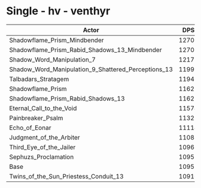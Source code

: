 # Single - hv - venthyr
| Actor | DPS | Increase |
|---|:---:|:---:|
|Shadowflame_Prism_Mindbender|12702|15.93%|
|Shadowflame_Prism_Rabid_Shadows_13_Mindbender|12701|15.92%|
|Shadow_Word_Manipulation_7|12176|11.13%|
|Shadow_Word_Manipulation_9_Shattered_Perceptions_13|11992|9.46%|
|Talbadars_Stratagem|11946|9.04%|
|Shadowflame_Prism|11628|6.13%|
|Shadowflame_Prism_Rabid_Shadows_13|11625|6.11%|
|Eternal_Call_to_the_Void|11574|5.64%|
|Painbreaker_Psalm|11328|3.39%|
|Echo_of_Eonar|11114|1.44%|
|Judgment_of_the_Arbiter|11086|1.18%|
|Third_Eye_of_the_Jailer|10962|0.05%|
|Sephuzs_Proclamation|10957|0.01%|
|Base|10956|0.00%|
|Twins_of_the_Sun_Priestess_Conduit_13|10910|-0.43%|
